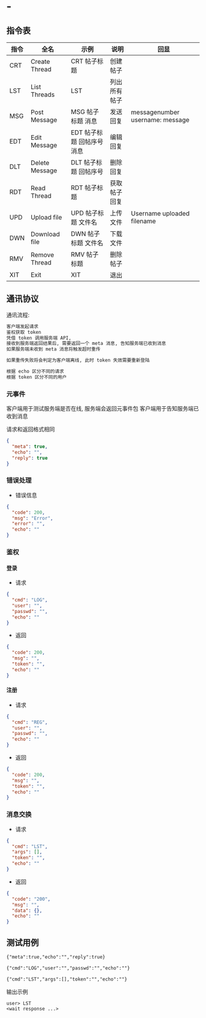 # -

## 指令表

| 指令 | 全名           | 示例                  | 说明         | 回显                            |
| ---- | -------------- | --------------------- | ------------ | ------------------------------- |
| CRT  | Create Thread  | CRT 帖子标题          | 创建帖子     |                                 |
| LST  | List Threads   | LST                   | 列出所有帖子 |                                 |
| MSG  | Post Message   | MSG 帖子标题 消息     | 发送回复     | messagenumber username: message |
|EDT|Edit Message|EDT 帖子标题 回帖序号 消息|编辑回复||
| DLT  | Delete Message | DLT 帖子标题 回帖序号 | 删除回复     |                                 |
| RDT  | Read Thread    | RDT 帖子标题          | 获取帖子回复 |                                 |
| UPD  | Upload file    | UPD 帖子标题 文件名   | 上传文件     | Username uploaded filename      |
| DWN  | Download file  | DWN 帖子标题 文件名   | 下载文件     |                                 |
| RMV  | Remove Thread  | RMV 帖子标题          | 删除帖子     |                                 |
| XIT  | Exit           | XIT                   | 退出         |                                 |

## 通讯协议

通讯流程:

```txt
客户端发起请求
鉴权获取 token
凭借 token 调用服务端 API,
接收到服务端返回结果后, 需要返回一个 meta 消息, 告知服务端已收到消息
如果服务端未收到 meta 消息将触发超时重传

如果重传失败将会判定为客户端离线, 此时 token 失效需要重新登陆

根据 echo 区分不同的请求
根据 token 区分不同的用户
```

### 元事件

客户端用于测试服务端是否在线, 服务端会返回元事件包
客户端用于告知服务端已收到消息

请求和返回格式相同

```json
{
  "meta": true,
  "echo": "",
  "reply": true
}
```

### 错误处理

- 错误信息

```json
{
  "code": 200,
  "msg": "Error",
  "error": "",
  "echo": ""
}
```

### 鉴权

#### 登录

- 请求

```json
{
  "cmd": "LOG",
  "user": "",
  "passwd": "",
  "echo": ""
}
```

- 返回

```json
{
  "code": 200,
  "msg": "",
  "token": "",
  "echo": ""
}
```

#### 注册

- 请求

```json
{
  "cmd": "REG",
  "user": "",
  "passwd": "",
  "echo": ""
}
```

- 返回

```json
{
  "code": 200,
  "msg": "",
  "token": "",
  "echo": ""
}
```

### 消息交换

- 请求

```json
{
  "cmd": "LST",
  "args": [],
  "token": "",
  "echo": ""
}
```

- 返回

```json
{
  "code": "200",
  "msg": "",
  "data": {},
  "echo": ""
}
```

## 测试用例

```txt
{"meta":true,"echo":"","reply":true}

{"cmd":"LOG","user":"","passwd":"","echo":""}

{"cmd":"LST","args":[],"token":"","echo":""}
```



输出示例

```txt
user> LST
<wait response ...>
```

